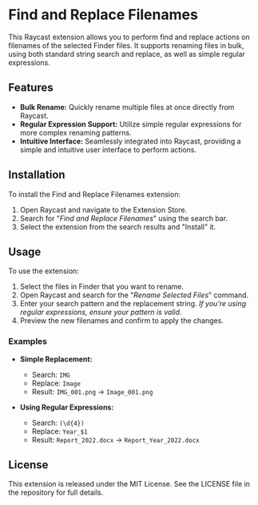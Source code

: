 # Find and Replace Filenames

This Raycast extension allows you to perform find and replace actions on filenames of the selected Finder files. It supports renaming files in bulk, using both standard string search and replace, as well as simple regular expressions.

## Features

- **Bulk Rename:** Quickly rename multiple files at once directly from Raycast.
- **Regular Expression Support:** Utilize simple regular expressions for more complex renaming patterns.
- **Intuitive Interface:** Seamlessly integrated into Raycast, providing a simple and intuitive user interface to perform actions.

## Installation

To install the Find and Replace Filenames extension:

1. Open Raycast and navigate to the Extension Store.
2. Search for "_Find and Replace Filenames_" using the search bar.
3. Select the extension from the search results and "Install" it.

## Usage

To use the extension:

1. Select the files in Finder that you want to rename.
2. Open Raycast and search for the "_Rename Selected Files_" command.
3. Enter your search pattern and the replacement string. _If you're using regular expressions, ensure your pattern is valid_.
4. Preview the new filenames and confirm to apply the changes.

### Examples

- **Simple Replacement:**

  - Search: `IMG`
  - Replace: `Image`
  - Result: `IMG_001.png` → `Image_001.png`

- **Using Regular Expressions:**
  - Search: `(\d{4})`
  - Replace: `Year_$1`
  - Result: `Report_2022.docx` → `Report_Year_2022.docx`

## License

This extension is released under the MIT License. See the LICENSE file in the repository for full details.
